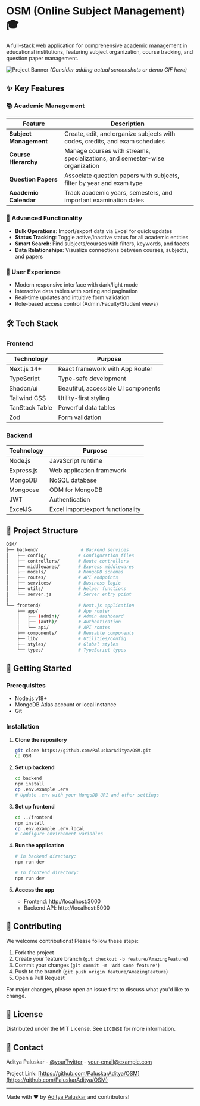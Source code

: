 # OSM (Online Subject Management) 🎓

A full-stack web application for comprehensive academic management in educational institutions, featuring subject organization, course tracking, and question paper management.

![Project Banner](https://placehold.co/1200x400/4f46e5/white?text=Online+Subject+Management) 
*(Consider adding actual screenshots or demo GIF here)*

## ✨ Key Features

### 📚 Academic Management
| Feature                | Description                                                                 |
|------------------------|-----------------------------------------------------------------------------|
| **Subject Management** | Create, edit, and organize subjects with codes, credits, and exam schedules|
| **Course Hierarchy**   | Manage courses with streams, specializations, and semester-wise organization|
| **Question Papers**    | Associate question papers with subjects, filter by year and exam type      |
| **Academic Calendar**  | Track academic years, semesters, and important examination dates           |

### 🚀 Advanced Functionality
- **Bulk Operations**: Import/export data via Excel for quick updates
- **Status Tracking**: Toggle active/inactive status for all academic entities
- **Smart Search**: Find subjects/courses with filters, keywords, and facets
- **Data Relationships**: Visualize connections between courses, subjects, and papers

### 🎨 User Experience
- Modern responsive interface with dark/light mode
- Interactive data tables with sorting and pagination
- Real-time updates and intuitive form validation
- Role-based access control (Admin/Faculty/Student views)

## 🛠 Tech Stack

### Frontend
| Technology       | Purpose                                |
|------------------|----------------------------------------|
| Next.js 14+      | React framework with App Router        |
| TypeScript       | Type-safe development                  |
| Shadcn/ui        | Beautiful, accessible UI components    |
| Tailwind CSS     | Utility-first styling                  |
| TanStack Table   | Powerful data tables                   |
| Zod              | Form validation                        |

### Backend
| Technology       | Purpose                                |
|------------------|----------------------------------------|
| Node.js          | JavaScript runtime                    |
| Express.js       | Web application framework             |
| MongoDB          | NoSQL database                        |
| Mongoose         | ODM for MongoDB                       |
| JWT              | Authentication                        |
| ExcelJS          | Excel import/export functionality     |

## 📂 Project Structure

```bash
OSM/
├── backend/                # Backend services
│   ├── config/            # Configuration files
│   ├── controllers/       # Route controllers
│   ├── middlewares/       # Express middlewares
│   ├── models/            # MongoDB schemas
│   ├── routes/            # API endpoints
│   ├── services/          # Business logic
│   ├── utils/             # Helper functions
│   └── server.js          # Server entry point
│
└── frontend/              # Next.js application
    ├── app/               # App router
    │   ├── (admin)/       # Admin dashboard
    │   ├── (auth)/        # Authentication
    │   └── api/           # API routes
    ├── components/        # Reusable components
    ├── lib/               # Utilities/config
    ├── styles/            # Global styles
    └── types/             # TypeScript types
```

## 🚀 Getting Started

### Prerequisites
- Node.js v18+
- MongoDB Atlas account or local instance
- Git

### Installation

1. **Clone the repository**
   ```bash
   git clone https://github.com/PaluskarAditya/OSM.git
   cd OSM
   ```

2. **Set up backend**
   ```bash
   cd backend
   npm install
   cp .env.example .env
   # Update .env with your MongoDB URI and other settings
   ```

3. **Set up frontend**
   ```bash
   cd ../frontend
   npm install
   cp .env.example .env.local
   # Configure environment variables
   ```

4. **Run the application**
   ```bash
   # In backend directory:
   npm run dev
   
   # In frontend directory:
   npm run dev
   ```

5. **Access the app**
   - Frontend: http://localhost:3000
   - Backend API: http://localhost:5000

## 🤝 Contributing

We welcome contributions! Please follow these steps:

1. Fork the project
2. Create your feature branch (`git checkout -b feature/AmazingFeature`)
3. Commit your changes (`git commit -m 'Add some feature'`)
4. Push to the branch (`git push origin feature/AmazingFeature`)
5. Open a Pull Request

For major changes, please open an issue first to discuss what you'd like to change.

## 📄 License

Distributed under the MIT License. See `LICENSE` for more information.

## 📧 Contact

Aditya Paluskar - [@yourTwitter](https://twitter.com/yourTwitter) - your-email@example.com

Project Link: [https://github.com/PaluskarAditya/OSM](https://github.com/PaluskarAditya/OSM)

---

Made with ❤️ by [Aditya Paluskar](https://github.com/PaluskarAditya) and contributors!
```